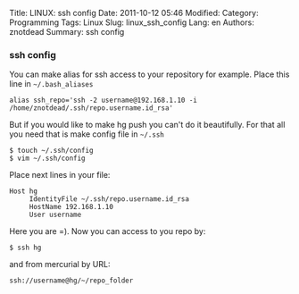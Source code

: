 Title: LINUX: ssh config
Date: 2011-10-12 05:46
Modified: 
Category: Programming
Tags: Linux
Slug: linux_ssh_config
Lang: en
Authors: znotdead
Summary: ssh config

### ssh config

You can make alias for ssh access to your repository for example. Place this line in `~/.bash_aliases`

```
alias ssh_repo='ssh -2 username@192.168.1.10 -i /home/znotdead/.ssh/repo.username.id_rsa'
```

But if you would like to make hg push you can't do it beautifully. For that all you need that is make config file in `~/.ssh`
```
$ touch ~/.ssh/config
$ vim ~/.ssh/config
```
Place next lines in your file:
```
Host hg
     IdentityFile ~/.ssh/repo.username.id_rsa
     HostName 192.168.1.10
     User username
```

Here you are =). Now you can access to you repo by:
```
$ ssh hg
```
and from mercurial by URL:
```
ssh://username@hg/~/repo_folder
```
